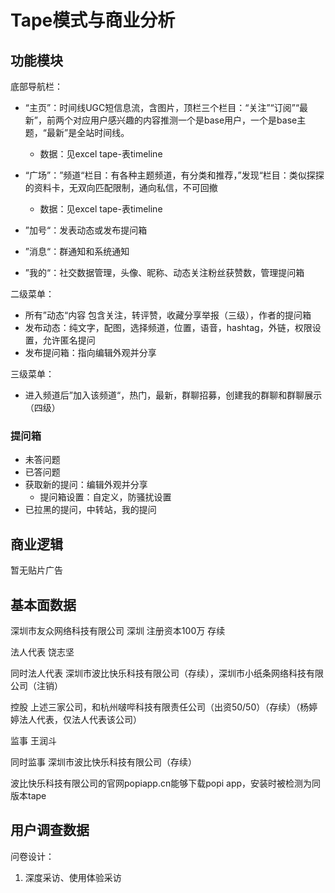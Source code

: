 # Tape模式与商业分析

## 功能模块

底部导航栏：

- “主页”：时间线UGC短信息流，含图片，顶栏三个栏目：“关注”“订阅”“最新”，前两个对应用户感兴趣的内容推测一个是base用户，一个是base主题，“最新”是全站时间线。
  - 数据：见excel tape-表timeline
- “广场”：”频道“栏目：有各种主题频道，有分类和推荐，”发现“栏目：类似探探的资料卡，无双向匹配限制，通向私信，不可回撤
  - 数据：见excel tape-表timeline

- ”加号“：发表动态或发布提问箱
- ”消息“：群通知和系统通知
- ”我的“：社交数据管理，头像、昵称、动态关注粉丝获赞数，管理提问箱

二级菜单：

- 所有”动态“内容 包含关注，转评赞，收藏分享举报（三级），作者的提问箱
- 发布动态：纯文字，配图，选择频道，位置，语音，hashtag，外链，权限设置，允许匿名提问
- 发布提问箱：指向编辑外观并分享

三级菜单：

- 进入频道后”加入该频道“，热门，最新，群聊招募，创建我的群聊和群聊展示（四级）

### 提问箱

- 未答问题
- 已答问题
- 获取新的提问：编辑外观并分享
  - 提问箱设置：自定义，防骚扰设置
- 已拉黑的提问，中转站，我的提问



## 商业逻辑

暂无贴片广告

## 基本面数据

深圳市友众网络科技有限公司 深圳 注册资本100万 存续

法人代表 饶志坚 

同时法人代表 深圳市波比快乐科技有限公司（存续），深圳市小纸条网络科技有限公司（注销）

控股 上述三家公司，和杭州啵哔科技有限责任公司（出资50/50）（存续）（杨婷婷法人代表，仅法人代表该公司）

监事 王润斗

同时监事 深圳市波比快乐科技有限公司（存续）

波比快乐科技有限公司的官网popiapp.cn能够下载popi app，安装时被检测为同版本tape

## 用户调查数据

问卷设计：



1. 深度采访、使用体验采访